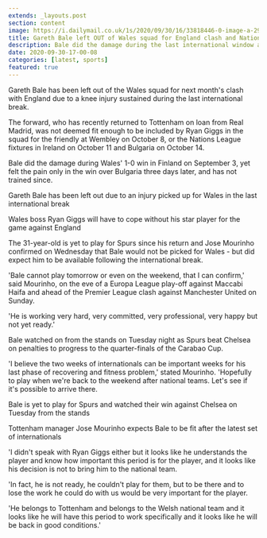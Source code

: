 ```yaml
---
extends: _layouts.post
section: content
image: https://i.dailymail.co.uk/1s/2020/09/30/16/33818446-0-image-a-29_1601479022210.jpg 
title: Gareth Bale left OUT of Wales squad for England clash and Nations League games due to knee injury 
description: Bale did the damage during the last international window and has not been included in the squad for the friendly at Wembley on October 8, or the Nations League games against Ireland and Bulgaria. 
date: 2020-09-30-17-00-08 
categories: [latest, sports] 
featured: true 
--- 
```

Gareth Bale has been left out of the Wales squad for next month's clash with England due to a knee injury sustained during the last international break.

The forward, who has recently returned to Tottenham on loan from Real Madrid, was not deemed fit enough to be included by Ryan Giggs in the squad for the friendly at Wembley on October 8, or the Nations League fixtures in Ireland on October 11 and Bulgaria on October 14.

Bale did the damage during Wales' 1-0 win in Finland on September 3, yet felt the pain only in the win over Bulgaria three days later, and has not trained since.

Gareth Bale has been left out due to an injury picked up for Wales in the last international break

Wales boss Ryan Giggs will have to cope without his star player for the game against England

The 31-year-old is yet to play for Spurs since his return and Jose Mourinho confirmed on Wednesday that Bale would not be picked for Wales - but did expect him to be available following the international break. 

'Bale cannot play tomorrow or even on the weekend, that I can confirm,' said Mourinho, on the eve of a Europa League play-off against Maccabi Haifa and ahead of the Premier League clash against Manchester United on Sunday. 

'He is working very hard, very committed, very professional, very happy but not yet ready.'

Bale watched on from the stands on Tuesday night as Spurs beat Chelsea on penalties to progress to the quarter-finals of the Carabao Cup.  

'I believe the two weeks of internationals can be important weeks for his last phase of recovering and fitness problem,' stated Mourinho. 'Hopefully to play when we're back to the weekend after national teams. Let's see if it's possible to arrive there.

Bale is yet to play for Spurs and watched their win against Chelsea on Tuesday from the stands

Tottenham manager Jose Mourinho expects Bale to be fit after the latest set of internationals

'I didn't speak with Ryan Giggs either but it looks like he understands the player and know how important this period is for the player, and it looks like his decision is not to bring him to the national team.

'In fact, he is not ready, he couldn't play for them, but to be there and to lose the work he could do with us would be very important for the player. 

'He belongs to Tottenham and belongs to the Welsh national team and it looks like he will have this period to work specifically and it looks like he will be back in good conditions.'

